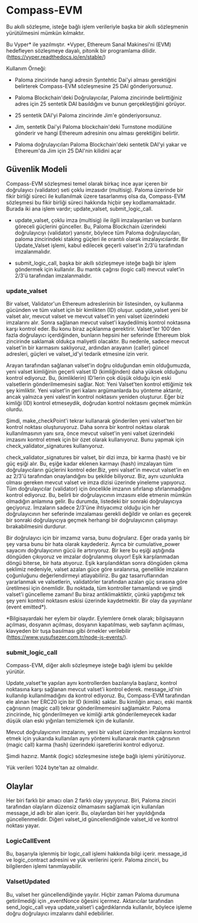 # Compass-EVM

Bu akıllı sözleşme, isteğe bağlı işlem verileriyle başka bir akıllı sözleşmenin yürütülmesini mümkün kılmaktır.

Bu Vyper* ile yazılmıştır.
*Vyper, Ethereum Sanal Makinesi'ni (EVM) hedefleyen sözleşmeye dayalı, pitonik bir programlama dilidir. (https://vyper.readthedocs.io/en/stable/)

Kullanım Örneği:

* Paloma zincirinde hangi adresin Syntehtic Dai'yi alması gerektiğini belirterek Compass-EVM sözleşmesine 25 DAI gönderiyorsunuz.

* Paloma Blockchain'deki Doğrulayıcılar, Paloma zincirinde belirttiğiniz adres için 25 sentetik DAI basıldığını ve bunun gerçekleştiğini görüyor.

* 25 sentetik DAI'yi Paloma zincirinde Jim'e gönderiyorsunuz.

* Jim, sentetik Dai'yi Paloma blockchain'deki Turnstone modülüne gönderir ve hangi Ethereum adresinin onu alması gerektiğini belirtir.

* Paloma doğrulayıcıları Paloma Blockchain'deki sentetik DAI'yi yakar ve Ethereum'da Jim için 25 DAI'nin kilidini açar


## Güvenlik Modeli

Compass-EVM sözleşmesi temel olarak birkaç ince ayar içeren bir doğrulayıcı (validator) seti çoklu imzasıdır (multisig). Paloma üzerinde bir fikir birliği süreci ile kullanılmak üzere tasarlanmış olsa da, Compass-EVM sözleşmesi bu fikir birliği süreci hakkında hiçbir şey kodlamamaktadır. Burada iki ana işlem vardır;  update_valset, submit_logic_call.

* update_valset, çoklu imza (multisig) ile ilgili imzalayanları ve bunların göreceli güçlerini günceller. Bu, Paloma Blockchain üzerindeki doğrulayıcıyı (validator) yansıtır, böylece tüm Paloma doğrulayıcıları, paloma zincirindeki staking güçleri ile orantılı olarak imzalayıcılardır. Bir Update_Valset işlemi, kabul edilecek geçerli valset'in 2/3'ü tarafından imzalanmalıdır.

* submit_logic_call, başka bir akıllı sözleşmeye isteğe bağlı bir işlem göndermek için kullanılır. Bu mantık çağrısı (logic call) mevcut valet'in 2/3'ü tarafından imzalanmalıdır.

### update_valset

Bir valset, Validator'un Ethereum adreslerinin bir listesinden, oy kullanma gücünden ve tüm valset için bir kimlikten (ID) oluşur. update_valset yeni bir valset alır, mevcut valset ve mevcut valset'in yeni valset üzerindeki imzalarını alır. Sonra sağlanan mevcut valset'i kaydedilmiş kontrol noktasına karşı kontrol eder. Bu konu biraz açıklanma gerektirir. Valset'ler 100'den fazla doğrulayıcı içerdiğinden, bunların hepsini her seferinde Ethereum blok zincirinde saklamak oldukça maliyetli olacaktır. Bu nedenle, sadece mevcut valset'in bir karmasını saklıyoruz, ardından arayanın (caller) güncel adresleri, güçleri ve valset_id'yi tedarik etmesine izin verir.

Arayan tarafından sağlanan valset'in doğru olduğundan emin olduğumuzda, yeni valset kimliğinin geçerli valset ID (kimliğinden) daha yüksek olduğunu kontrol ediyoruz. Bu, (kimliklerin) ID'lerin çok düşük olduğu için eski valsetlerin gönderilmemesini sağlar. Not: Yeni Valset'ten kontrol ettiğimiz tek şey kimliktir. Yeni valset'in geri kalanı argümanlarda bu yönteme aktarılır, ancak yalnızca yeni valest'in kontrol noktasını yeniden oluşturur. Eğer biz kimliği (ID) kontrol etmeseydik, doğrudan kontrol noktasını geçmek mümkün olurdu.

Şimdi, make_checkPoint'i tekrar kullanarak gönderilen yeni valset'ten bir kontrol noktası oluşturuyoruz. Daha sonra bir kontrol noktası olarak kullanılmasının yanı sıra, önce mevcut valset'in yeni valset üzerindeki imzasını kontrol etmek için bir özet olarak kullanıyoruz. Bunu yapmak için check_validator_signatures kullanıyoruz.

check_validator_signatures bir valset, bir dizi imza, bir karma (hash) ve bir güç eşiği alır. Bu, eşiğe kadar eklenen karmayı (hash) imzalayan tüm doğrulayıcıların güçlerini kontrol eder.Biz, yeni valset'in mevcut valset'in en az 2/3'ü tarafından onaylandığını bu şekilde biliyoruz. Biz, aynı uzunlukta olması gereken mevcut valset ve imza dizisi üzerinde yineleme yapıyoruz. Tüm doğrulayıcılar (validator) için öncelikle imzanın sıfırlanıp sfırlanmadığını kontrol ediyoruz. Bu, belirli bir doğrulayıcının imzasını elde etmenin mümkün olmadığın anlamına gelir. Bu durumda, listedeki bir sonraki doğrulayıcıya geçiyoruz. İmzaların sadece 2/3'üne ihtiyacımız olduğu için her doğrulayıcının her seferinde imzalaması gerekli değildir ve onları es geçerek bir sonraki doğrulayıcıya geçmek herhangi bir doğrulayıcının çalışmayı bırakabilmesini durdurur.

Bir doğrulayıcı için bir imzamız varsa, bunu doğrularız. Eğer orada yanlış bir şey varsa bunu bir hata olarak kaydederiz. Ayrıca bir cumulative_power sayacını doğrulayıcının gücü ile artırıyoruz. Bir kere bu eşiği aştığında döngüden çıkıyoruz ve imzalar doğrulanmış oluyor! Eşik karşılanmadan döngü biterse, bir hata atıyoruz. Eşik karşılandıktan sonra döngüden çıkma şeklimiz nedeniyle, valset azalan güce göre sıralanırsa, genellikle imzaların çoğunluğunu değerlendirmeyi atlayabiliriz. Bu gaz tasarruflarından yararlanmak ve valsetlerin, validatörler tarafından azalan güç sırasına göre üretilmesi için önemlidir. Bu noktada, tüm kontroller tamamlandı ve şimdi valset'i güncelleme zamanı! Bu biraz antiklimaktiktir, çünkü yaptığımız tek şey yeni kontrol noktasını eskisi üzerinde kaydetmektir. Bir olay da yayınlanır (event emitted*).

*Bilgisayardaki her eylem bir olaydır. Eylemlere örnek olarak; bilgisayarın açılması, dosyanın açılması, dosyanın kapatılması, web sayfanın açılması, klavyeden bir tuşa basılması gibi örnekler verilebilir (https://www.yusufsezer.com.tr/node-js-events/).

### submit_logic_call

Compass-EVM, diğer akıllı sözleşmeye isteğe bağlı işlemi bu şekilde yürütür.

Update_valset'te yapılan aynı kontrollerden bazılarıyla başlarız, kontrol noktasına karşı sağlanan mevcut valset'i kontrol ederek. message_id'nin kullanılıp kullanılmadığını da kontrol ediyoruz. Bu, Compass-EVM tarafından ele alınan her ERC20 için bir ID (kimlik) saklar. Bu kimliğin amacı, eski mantık çağrısının (magic call) tekrar gönderilmemesini sağlamaktır. Paloma zincirinde, hiç gönderilmeyen ve kimliği artık gönderilemeyecek kadar düşük olan eski yığınları temizlemek için de kullanılır.

Mevcut doğrulayıcının imzalarını, yeni bir valset üzerinden imzalarını kontrol etmek için yukarıda kullanılan aynı yöntemi kullanarak mantık çağrısının (magic call) karma (hash) üzerindeki işaretlerini kontrol ediyoruz.

Şimdi hazırız. Mantık (logic) sözleşmesine isteğe bağlı işlemi yürütüyoruz.

Yük verileri 1024 byte'tan az olmalıdır.

## Olaylar

Her biri farklı bir amacı olan 2 farklı olay yayıyoruz. Biri, Paloma zinciri tarafından olayların düzensiz olmamasını sağlamak için kullanılan message_id adlı bir alan içerir. Bu, olaylardan biri her yayıldığında güncellenmelidir. Diğeri valset_id güncellendiğinde valset_id ve kontrol noktası yayar.

### LogicCallEvent

Bu, başarıyla işlenmiş bir logic_call işlemi hakkında bilgi içerir. message_id ve logic_contract adresini ve yük verilerini içerir. Paloma zinciri, bu bilgilerden işlemi tanımlayabilir.

### ValsetUpdated

Bu, valset her güncellendiğinde yayılır. Hiçbir zaman Paloma durumuna getirilmediği için _eventNonce öğesini içermez. Aktarıcılar tarafından send_logic_call veya update_valset'i çağırdıklarında kullanılır, böylece işleme doğru doğrulayıcı imzalarını dahil edebilirler.
